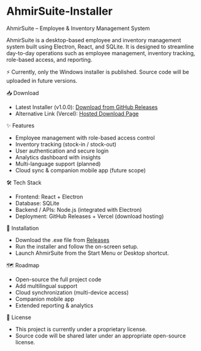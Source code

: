 # AhmirSuite-Installer
AhmirSuite – Employee & Inventory Management System

AhmirSuite is a desktop-based employee and inventory management system built using Electron, React, and SQLite.
It is designed to streamline day-to-day operations such as employee management, inventory tracking, role-based access, and reporting.

⚡ Currently, only the Windows installer is published. Source code will be uploaded in future versions.

📥 Download

- Latest Installer (v1.0.0): [Download from GitHub Releases](https://github.com/mrshaikh456/AhmirSuite-Installer/releases/tag/v1.0.0)
- Alternative Link (Vercel): [Hosted Download Page](https://ahmirsuite-installer.vercel.app/)

✨ Features

- Employee management with role-based access control
- Inventory tracking (stock-in / stock-out)
- User authentication and secure login
- Analytics dashboard with insights
- Multi-language support (planned)
- Cloud sync & companion mobile app (future scope)

🛠️ Tech Stack

- Frontend: React + Electron
- Database: SQLite
- Backend / APIs: Node.js (integrated with Electron)
- Deployment: GitHub Releases + Vercel (download hosting)

🚀 Installation

- Download the .exe file from [Releases](https://github.com/mrshaikh456/AhmirSuite-Installer/releases/tag/v1.0.0)
- Run the installer and follow the on-screen setup.
- Launch AhmirSuite from the Start Menu or Desktop shortcut.

🗺️ Roadmap

- Open-source the full project code
- Add multilingual support
- Cloud synchronization (multi-device access)
- Companion mobile app
- Extended reporting & analytics

📜 License

- This project is currently under a proprietary license.
- Source code will be shared later under an appropriate open-source license.
